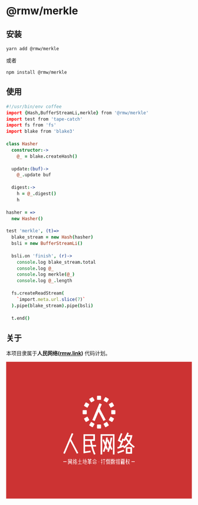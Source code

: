 <!-- 本文件由 ./readme.make.md 自动生成，请不要直接修改此文件 -->

# @rmw/merkle

##  安装

```
yarn add @rmw/merkle
```

或者

```
npm install @rmw/merkle
```

## 使用

```coffee
#!/usr/bin/env coffee
import {Hash,BufferStreamLi,merkle} from '@rmw/merkle'
import test from 'tape-catch'
import fs from 'fs'
import blake from 'blake3'

class Hasher
  constructor:->
    @_ = blake.createHash()

  update:(buf)->
    @_.update buf

  digest:->
    h = @_.digest()
    h

hasher = =>
  new Hasher()

test 'merkle', (t)=>
  blake_stream = new Hash(hasher)
  bsli = new BufferStreamLi()

  bsli.on 'finish', (r)->
    console.log blake_stream.total
    console.log @_
    console.log merkle(@_)
    console.log @_.length

  fs.createReadStream(
    `import.meta.url.slice(7)`
  ).pipe(blake_stream).pipe(bsli)

  t.end()

```

## 关于

本项目隶属于**人民网络([rmw.link](//rmw.link))** 代码计划。

![人民网络](https://raw.githubusercontent.com/rmw-link/logo/master/rmw.red.bg.svg)
